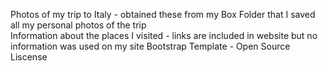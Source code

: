 Photos of my trip to Italy - obtained these from my Box Folder that I saved all my personal photos of the trip  
Information about the places I visited - links are included in website but no information was used on my site
Bootstrap Template - Open Source Liscense 
